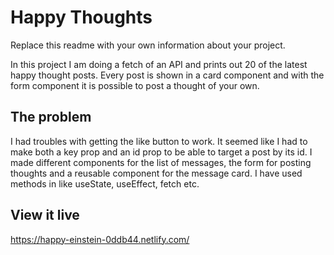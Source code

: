 # Happy Thoughts

Replace this readme with your own information about your project.

In this project I am doing a fetch of an API and prints out 20 of the latest happy thought posts. Every post is shown in a card component and with the form component it is possible to post a thought of your own. 

## The problem

I had troubles with getting the like button to work. It seemed like I had to make both a key prop and an id prop to be able to target a post by its id. I made different components for the list of messages, the form for posting thoughts and a reusable component for the message card. I have used methods in like useState, useEffect, fetch etc. 

## View it live

https://happy-einstein-0ddb44.netlify.com/
